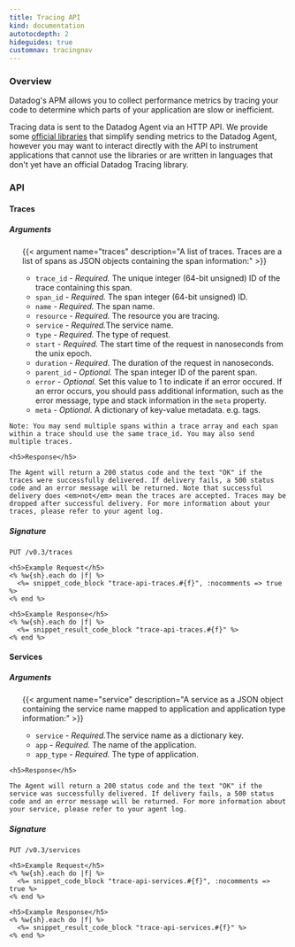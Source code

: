 ```yaml
---
title: Tracing API
kind: documentation
autotocdepth: 2
hideguides: true
customnav: tracingnav
---
```


### Overview

Datadog's APM allows you to collect performance metrics by tracing your code to determine which parts of your application are slow or inefficient.

Tracing data is sent to the Datadog Agent via an HTTP API. We provide some [official libraries](/tracing/#instrument-your-application) that simplify sending metrics to the Datadog Agent, however you may want to interact directly with the API to instrument applications that cannot use the libraries or are written in languages that don't yet have an official Datadog Tracing library.

### API

<!--div class="btn-toolbar">
  <div class="btn-group language-links btn-group-sm">
    <div lang="console" class="active lang-btn btn btn-default gradient">Shell</div>
    <div lang="python" class="lang-btn btn btn-default gradient">Python</div>
    <div lang="ruby" class="lang-btn btn btn-default gradient">Ruby</div>
    <div lang="golang" class="lang-btn btn btn-default gradient">Go</div>
  </div>
</div-->

<h4 id="traces" class="tracing-api">Traces</h4>

<div class="row">
  <div class="col-xs-12 col-md-6 tracing-api">
    <h5>Arguments</h5>
    <ul class="arguments">
      {{< argument name="traces" description="A list of traces. Traces are a list of spans as JSON objects containing the span information:" >}}
        <ul>
          <li><code>trace_id</code> - <em>Required.</em> The unique integer (64-bit unsigned) ID of the trace containing this span.</li>
          <li><code>span_id</code> - <em>Required.</em> The span integer (64-bit unsigned) ID.</li>
          <li><code>name</code> - <em>Required.</em> The span name.</li>
          <li><code>resource</code> - <em>Required.</em> The resource you are tracing.</li>
          <li><code>service</code> - <em>Required.</em>The service name.</li>
          <li><code>type</code> - <em>Required.</em> The type of request.</li>
          <li><code>start</code> - <em>Required.</em> The start time of the request in nanoseconds from the unix epoch.</li>
          <li><code>duration</code> - <em>Required.</em> The duration of the request in nanoseconds.</li>
          <li><code>parent_id</code> - <em>Optional.</em> The span integer ID of the parent span.</li>
          <li><code>error</code> - <em>Optional.</em> Set this value to 1 to indicate if an error occured. If an error occurs, you should pass additional information, such as the error message, type and stack information in the <code>meta</code> property.</li>
          <li><code>meta</code> - <em>Optional.</em> A dictionary of key-value metadata. e.g. tags.</li>
        </ul>
    </ul>

    Note: You may send multiple spans within a trace array and each span within a trace should use the same trace_id. You may also send multiple traces.

    <h5>Response</h5>

    The Agent will return a 200 status code and the text "OK" if the traces were successfully delivered. If delivery fails, a 500 status code and an error message will be returned. Note that successful delivery does <em>not</em> mean the traces are accepted. Traces may be dropped after successful delivery. For more information about your traces, please refer to your agent log.

  </div>

  <div class="col-xs-12 col-md-6 api-right tracing-api">
    <h5>Signature</h5>
    <code>PUT /v0.3/traces</code>

    <h5>Example Request</h5>
    <% %w{sh}.each do |f| %>
      <%= snippet_code_block "trace-api-traces.#{f}", :nocomments => true %>
    <% end %>

    <h5>Example Response</h5>
    <% %w{sh}.each do |f| %>
      <%= snippet_result_code_block "trace-api-traces.#{f}" %>
    <% end %>
  </div>
</div>

<h4 id="services" class="tracing-api">Services</h4>

<div class="row">
  <div class="col-xs-12 col-md-6 tracing-api">
    <h5>Arguments</h5>
    <ul class="arguments">
      {{< argument name="service" description="A service as a JSON object containing the service name mapped to application and application type information:" >}}
        <ul>
          <li><code>service</code> - <em>Required.</em>The service name as a dictionary key.</li>
          <li><code>app</code> - <em>Required.</em> The name of the application.</li>
          <li><code>app_type</code> - <em>Required.</em> The type of application.</li>
        </ul>
    </ul>

    <h5>Response</h5>

    The Agent will return a 200 status code and the text "OK" if the service was successfully delivered. If delivery fails, a 500 status code and an error message will be returned. For more information about your service, please refer to your agent log.

  </div>

  <div class="col-xs-12 col-md-6 api-right tracing-api">
    <h5>Signature</h5>
    <code>PUT /v0.3/services</code>

    <h5>Example Request</h5>
    <% %w{sh}.each do |f| %>
      <%= snippet_code_block "trace-api-services.#{f}", :nocomments => true %>
    <% end %>

    <h5>Example Response</h5>
    <% %w{sh}.each do |f| %>
      <%= snippet_result_code_block "trace-api-services.#{f}" %>
    <% end %>
  </div>
</div>

<script type="text/javascript">
  //$(DD_docs.apiPage);
</script>

